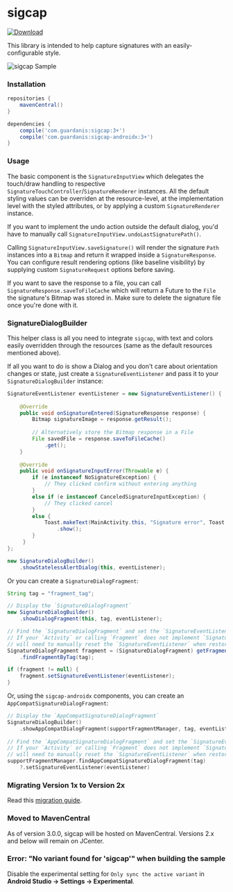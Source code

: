 # sigcap

[![Download](https://img.shields.io/maven-central/v/com.guardanis/sigcap)](https://search.maven.org/artifact/com.guardanis/sigcap)

This library is intended to help capture signatures with an easily-configurable style.

![sigcap Sample](https://github.com/mattsilber/sigcap/raw/master/sigcap.gif)

### Installation

```groovy
repositories {
    mavenCentral()
}

dependencies {
    compile('com.guardanis:sigcap:3+')
    compile('com.guardanis:sigcap-androidx:3+')
}
```

### Usage

The basic component is the `SignatureInputView` which delegates the touch/draw handling to respective `SignatureTouchController`/`SignatureRenderer` instances. All the default styling values can be overriden at the resource-level, at the implementation level with the styled attributes, or by applying a custom `SignatureRenderer` instance.

If you want to implement the undo action outside the default dialog, you'd have to manually call `SignatureInputView.undoLastSignaturePath()`.

Calling `SignatureInputView.saveSignature()` will render the signature `Path` instances into a `Bitmap` and return it wrapped inside a `SignatureResponse`. You can configure result rendering options (like baseline visibility) by supplying custom `SignatureRequest` options before saving.

If you want to save the response to a file, you can call `SignatureResponse.saveToFileCache` which will return a Future to the `File` the signature's Bitmap was stored in. Make sure to delete the signature file once you're done with it.

### SignatureDialogBuilder

This helper class is all you need to integrate `sigcap`, with text and colors easily overridden through the resources (same as the default resources mentioned above).

If all you want to do is show a Dialog and you don't care about orientation changes or state, just create a `SignatureEventListener` and pass it to your `SignatureDialogBuilder` instance:

```java
SignatureEventListener eventListener = new SignatureEventListener() {
    
    @Override
    public void onSignatureEntered(SignatureResponse response) {
        Bitmap signatureImage = response.getResult();
                                                           
        // Alternatively store the Bitmap response in a File
        File savedFile = response.saveToFileCache()
            .get();
    }
                                                   
    @Override
    public void onSignatureInputError(Throwable e) {
        if (e instanceof NoSignatureException) {
            // They clicked confirm without entering anything
        }
        else if (e instanceof CanceledSignatureInputException) {
            // They clicked cancel
        }
        else {
            Toast.makeText(MainActivity.this, "Signature error", Toast.LENGTH_SHORT)
                .show();
        }
     }                                                  
};

new SignatureDialogBuilder()
    .showStatelessAlertDialog(this, eventListener);
```

Or you can create a `SignatureDialogFragment`:

```java
String tag = "fragment_tag";

// Display the `SignatureDialogFragment`
new SignatureDialogBuilder()
    .showDialogFragment(this, tag, eventListener);

// Find the `SignatureDialogFragment` and set the `SignatureEventListener`
// If your `Activity` or calling `Fragment` does not implement `SignatureEventListener`, you
// will need to manually reset the `SignatureEventListener` when restoring.
SignatureDialogFragment fragment = (SignatureDialogFragment) getFragmentManager()
    .findFragmentByTag(tag);

if (fragment != null) {
    fragment.setSignatureEventListener(eventListener);
}
```

Or, using the `sigcap-androidx` components, you can create an `AppCompatSignatureDialogFragment`:

```kotlin
// Display the `AppCompatSignatureDialogFragment`
SignatureDialogBuilder()
    .showAppCompatDialogFragment(supportFragmentManager, tag, eventListener)
    
// Find the `AppCompatSignatureDialogFragment` and set the `SignatureEventListener`
// If your `Activity` or calling `Fragment` does not implement `SignatureEventListener`, you
// will need to manually reset the `SignatureEventListener` when restoring.
supportFragmentManager.findAppCompatSignatureDialogFragment(tag)
    ?.setSignatureEventListener(eventListener)

```

### Migrating Version 1x to Version 2x

Read this [migration guide](https://github.com/mattsilber/sigcap/raw/master/migration-v1-v2.md).

### Moved to MavenCentral

As of version 3.0.0, sigcap will be hosted on MavenCentral. Versions 2.x and below will remain on JCenter.

### Error: "No variant found for 'sigcap'" when building the sample

Disable the experimental setting for `Only sync the active variant` in **Android Studio → Settings → Experimental**.
